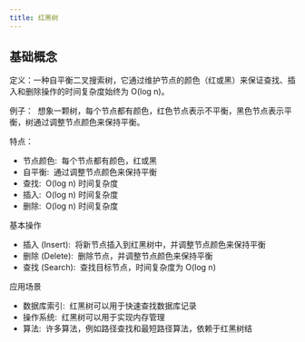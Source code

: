 ```yaml
---
title: 红黑树
---
```

## 基础概念

定义：一种自平衡二叉搜索树，它通过维护节点的颜色（红或黑）来保证查找、插入和删除操作的时间复杂度始终为 O(log n)。

例子：  想象一颗树，每个节点都有颜色，红色节点表示不平衡，黑色节点表示平衡，树通过调整节点颜色来保持平衡。

特点：

- 节点颜色:  每个节点都有颜色，红或黑
- 自平衡:  通过调整节点颜色来保持平衡
- 查找:  O(log n) 时间复杂度
- 插入:  O(log n) 时间复杂度
- 删除:  O(log n) 时间复杂度

基本操作
- 插入 (Insert):  将新节点插入到红黑树中，并调整节点颜色来保持平衡
- 删除 (Delete):  删除节点，并调整节点颜色来保持平衡
- 查找 (Search):  查找目标节点，时间复杂度为 O(log n)

应用场景
- 数据库索引:  红黑树可以用于快速查找数据库记录
- 操作系统:  红黑树可以用于实现内存管理
- 算法:  许多算法，例如路径查找和最短路径算法，依赖于红黑树结